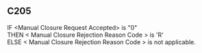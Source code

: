## C205
IF &lt;Manual Closure Request Accepted&gt; is "0"  
 THEN &lt; Manual Closure Rejection Reason Code &gt; is 'R'  
 ELSE &lt; Manual Closure Rejection Reason Code &gt; is not applicable.
